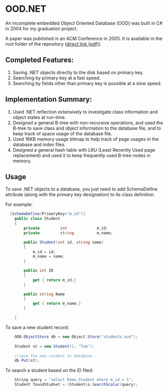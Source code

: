 OOD.NET
=======

An incomplete embedded Object Oriented Database (OOD) was built in C# in 2004 for my graduation project. 

A paper was published in an ACM Conference in 2005. It is available in the root folder of the repository ([direct link (pdf)](https://github.com/luanzhu/OOD.NET/blob/master/OOD-Conference-Paper.pdf?raw=true)).

Completed Features:
-------

1. Saving .NET objects directly to the disk based on primary key.
2. Searching by primary key at a fast speed.
3. Searching by fields other than primary key is possible at a slow speed.

Implementation Summary:
------

1. Used .NET reflection extensively to investigate class information and object states at run-time.
2. Designed a general B-tree with non-recursive operations, and used the B-tree to save class and object information to the database file, and to keep track of space usage of the database file.
3. Used 16KB memory usage bitmap to help track of page usages in the database and index files. 
4. Designed a general hash table with LRU (Least Recently Used page replacement) and used it to keep frequently used B-tree nodes in memory.


Usage
------
To save .NET objects to a database, you just need to add SchemaDefine attribute (along with the primary key designation) to its class definition.

For example:
```csharp
  [SchemaDefine(PrimaryKey="m_id")]
	public class Student
	{
		private			int				m_id;
		private			string			m_name;

		public Student(int id, string name)
		{
			m_id = id;
			m_name = name;
		}

		public int ID
		{
			get { return m_id;}
		}

		public string Name
		{
			get { return m_name;}
		}

	}
```

To save a new student record:
```csharp
    OOD.ObjectStore db = new Object.Store("students.ood");
 	
 	Student st = new Student(1, "Tom");
 	
 	//save the new student to database
 	db.Put(st); 
```

To search a student based on the ID filed:
```csharp
	String query = "select Demo.Student where m_id = 1";
	Student foundStudnet = (Student)o.SearchScalar(query);
```
 	

